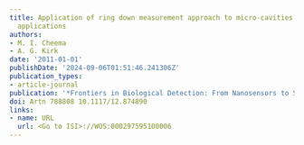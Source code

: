 ```yaml
---
title: Application of ring down measurement approach to micro-cavities for bio-sensing
  applications
authors:
- M. I. Cheema
- A. G. Kirk
date: '2011-01-01'
publishDate: '2024-09-06T01:51:46.241306Z'
publication_types:
- article-journal
publication: '*Frontiers in Biological Detection: From Nanosensors to Systems Iii*'
doi: Artn 788808 10.1117/12.874890
links:
- name: URL
  url: <Go to ISI>://WOS:000297595100006
---
```

